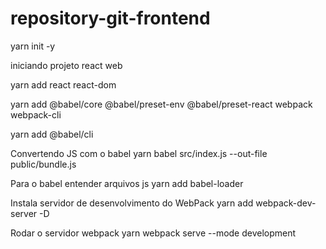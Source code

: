# repository-git-frontend

yarn init -y

iniciando projeto react web

yarn add react react-dom

yarn add @babel/core @babel/preset-env @babel/preset-react webpack webpack-cli

yarn add @babel/cli

Convertendo JS com o babel
yarn babel src/index.js --out-file public/bundle.js

Para o babel entender arquivos js
yarn add babel-loader

 Instala servidor de desenvolvimento do WebPack
 yarn add webpack-dev-server -D

 Rodar o servidor webpack
 yarn webpack serve --mode development
